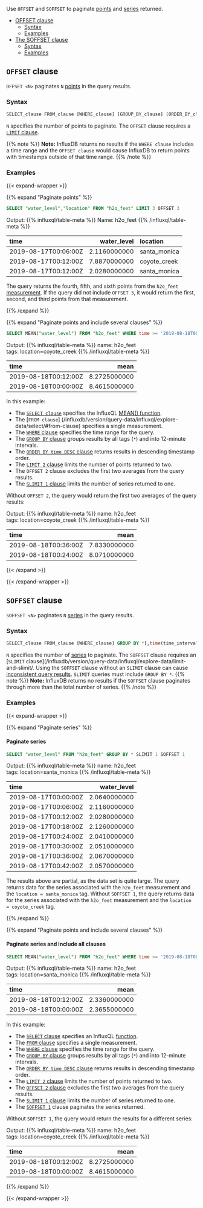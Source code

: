 
Use `OFFSET` and `SOFFSET` to paginate [points](/influxdb/version/reference/glossary/#point) and [series](/influxdb/version/reference/glossary/#series) returned.

  - [OFFSET clause](#offset-clause)
     - [Syntax](#syntax)
     - [Examples](#examples)
  - [The SOFFSET clause](#soffset-clause)
     - [Syntax](#syntax-1)
     - [Examples](#examples-1)

## `OFFSET` clause

`OFFSET <N>` paginates `N` [points](/influxdb/version/reference/glossary/#point) in the query results.

### Syntax

```sql
SELECT_clause FROM_clause [WHERE_clause] [GROUP_BY_clause] [ORDER_BY_clause] LIMIT_clause OFFSET <N> [SLIMIT_clause]
```

`N` specifies the number of points to paginate. The `OFFSET` clause requires a [`LIMIT` clause](/influxdb/version/query-data/influxql/explore-data/limit-and-slimit/#limit-clause).

{{% note %}}
**Note:** InfluxDB returns no results if the `WHERE clause` includes a time range and the `OFFSET clause` would cause InfluxDB to return points with timestamps outside of that time range.
{{% /note %}}

### Examples

{{< expand-wrapper >}}

{{% expand "Paginate points" %}}

```sql
SELECT "water_level","location" FROM "h2o_feet" LIMIT 3 OFFSET 3
```
Output:
{{% influxql/table-meta %}}
Name: h2o_feet
{{% /influxql/table-meta %}}

| time | water_level | location |
| :-------------- | -------------------:| :------------------|
| 2019-08-17T00:06:00Z | 2.1160000000 | santa_monica|
| 2019-08-17T00:12:00Z | 7.8870000000 | coyote_creek|
| 2019-08-17T00:12:00Z | 2.0280000000 | santa_monica|

The query returns the fourth, fifth, and sixth points from the `h2o_feet` [measurement](/influxdb/version/reference/glossary/#measurement). If the query did not include `OFFSET 3`, it would return the first, second,
and third points from that measurement.

{{% /expand %}}

{{% expand "Paginate points and include several clauses" %}}

```sql
SELECT MEAN("water_level") FROM "h2o_feet" WHERE time >= '2019-08-18T00:00:00Z' AND time <= '2019-08-18T00:42:00Z' GROUP BY *,time(12m) ORDER BY time DESC LIMIT 2 OFFSET 2 SLIMIT 1
```
Output: 
{{% influxql/table-meta %}}
name: h2o_feet  
tags: location=coyote_creek
{{% /influxql/table-meta %}}

| time   | mean |
| :------------------ | ---------------------:|
| 2019-08-18T00:12:00Z | 8.2725000000 |
| 2019-08-18T00:00:00Z | 8.4615000000 |

In this example:

  - The [`SELECT clause`](/influxdb/version/query-data/influxql/explore-data/select/) specifies the InfluxQL [MEAN() function](/influxdb/version/query-data/influxql/functions/aggregates/#mean).
  - The [`FROM clause`] (/influxdb/version/query-data/influxql/explore-data/select/#from-clause) specifies a single measurement.
  - The [`WHERE` clause](/influxdb/version/query-data/influxql/explore-data/where/) specifies the time range for the query.
  - The [`GROUP BY` clause](/influxdb/version/query-data/influxql/explore-data/group-by/) groups results by all tags  (`*`) and into 12-minute intervals.
  - The [`ORDER BY time DESC` clause](/influxdb/version/query-data/influxql/explore-data/order-by/#order-by-time-desc) returns results in descending timestamp order.
  - The [`LIMIT 2` clause](/influxdb/version/query-data/influxql/explore-data/limit-and-slimit/) limits the number of points returned to two.
  - The `OFFSET 2` clause excludes the first two averages from the query results.
  - The [`SLIMIT 1` clause](/influxdb/version/query-data/influxql/explore-data/limit-and-slimit/) limits the number of series returned to one.

Without `OFFSET 2`, the query would return the first two averages of the query results:

Output: 
{{% influxql/table-meta %}}
name: h2o_feet  
tags: location=coyote_creek
{{% /influxql/table-meta %}}

| time   | mean |
| :------------------ | ---------------------:|
| 2019-08-18T00:36:00Z | 7.8330000000 |
| 2019-08-18T00:24:00Z | 8.0710000000 |

{{< /expand >}}

{{< /expand-wrapper >}}

## `SOFFSET` clause

`SOFFSET <N>` paginates `N` [series](/influxdb/version/reference/glossary/#series) in the query results.

### Syntax

```sql
SELECT_clause FROM_clause [WHERE_clause] GROUP BY *[,time(time_interval)] [ORDER_BY_clause] [LIMIT_clause] [OFFSET_clause] SLIMIT_clause SOFFSET <N>
```

`N` specifies the number of [series](/influxdb/version/reference/glossary/#series) to paginate.
The `SOFFSET` clause requires an [`SLIMIT` clause](/influxdb/version/query-data/influxql/explore-data/limit-and-slimit/.
Using the `SOFFSET` clause without an `SLIMIT` clause can cause [inconsistent
query results](https://github.com/influxdata/influxdb/issues/7578).
`SLIMIT` queries must include `GROUP BY *`.
{{% note %}}
**Note:** InfluxDB returns no results if the `SOFFSET` clause paginates through more than the total number of series.
{{% /note %}}

### Examples

{{< expand-wrapper >}}

{{% expand "Paginate series" %}}

#### Paginate series

```sql
SELECT "water_level" FROM "h2o_feet" GROUP BY * SLIMIT 1 SOFFSET 1
```
Output:
{{% influxql/table-meta %}}
name: h2o_feet      
tags: location=santa_monica
{{% /influxql/table-meta %}}

| time   |  water_level |
| :------------------ | ---------------------:|
| 2019-08-17T00:00:00Z  | 2.0640000000|
| 2019-08-17T00:06:00Z  | 2.1160000000|
| 2019-08-17T00:12:00Z  | 2.0280000000|
| 2019-08-17T00:18:00Z  | 2.1260000000|
| 2019-08-17T00:24:00Z  | 2.0410000000|
| 2019-08-17T00:30:00Z  | 2.0510000000|
| 2019-08-17T00:36:00Z  | 2.0670000000|
| 2019-08-17T00:42:00Z  | 2.0570000000|

The results above are partial, as the data set is quite large. The query returns data for the series associated with the `h2o_feet`
measurement and the `location = santa_monica` tag. Without `SOFFSET 1`, the query returns data for the series associated with the `h2o_feet` measurement and the `location = coyote_creek` tag.

{{% /expand %}}

{{% expand "Paginate points and include several clauses" %}}

#### Paginate series and include all clauses

```sql
SELECT MEAN("water_level") FROM "h2o_feet" WHERE time >= '2019-08-18T00:00:00Z' AND time <= '2019-08-18T00:42:00Z' GROUP BY *,time(12m) ORDER BY time DESC LIMIT 2 OFFSET 2 SLIMIT 1 SOFFSET 1
```
Output: 
{{% influxql/table-meta %}}
name: h2o_feet      
tags: location=santa_monica
{{% /influxql/table-meta %}}

| time   | mean |
| :------------------ | ---------------------:|
| 2019-08-18T00:12:00Z | 2.3360000000|
| 2019-08-18T00:00:00Z | 2.3655000000|

In this example:

  - The [`SELECT` clause](/influxdb/version/query-data/influxql/explore-data/select/) specifies an InfluxQL [function](/influxdb/version/query-data/influxql/functions/).
  - The [`FROM` clause](/influxdb/version/query-data/influxql/explore-data/select/#from-clause) specifies a single measurement.
  - The [`WHERE` clause](/influxdb/version/query-data/influxql/explore-data/where/) specifies the time range for the query.
  - The [`GROUP BY` clause](/influxdb/version/query-data/influxql/explore-data/group-by/) groups results by all tags  (`*`) and into 12-minute intervals.
  - The [`ORDER BY time DESC` clause](/influxdb/version/query-data/influxql/explore-data/order-by/#order-by-time-desc) returns results in descending timestamp order.
  - The [`LIMIT 2` clause](/influxdb/version/query-data/influxql/explore-data/limit-and-slimit/) limits the number of points returned to two.
  - The [`OFFSET 2` clause](/influxdb/version/query-data/influxql/explore-data/offset-and-soffset/) excludes the first two averages from the query results.
  - The [`SLIMIT 1` clause](/influxdb/version/query-data/influxql/explore-data/limit-and-slimit/) limits the number of series returned to one.
  - The [`SOFFSET 1`](/influxdb/version/query-data/influxql/explore-data/offset-and-soffset/) clause paginates the series returned.

Without `SOFFSET 1`, the query would return the results for a different series:

Output: 
{{% influxql/table-meta %}}
name: h2o_feet  
tags: location=coyote_creek
{{% /influxql/table-meta %}}

| time   | mean |
| :------------------ | ---------------------:|
| 2019-08-18T00:12:00Z | 8.2725000000 |
| 2019-08-18T00:00:00Z | 8.4615000000 |

{{% /expand %}}

{{< /expand-wrapper >}}
